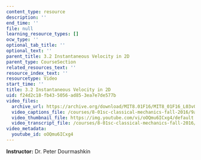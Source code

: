 ```yaml
---
content_type: resource
description: ''
end_time: ''
file: null
learning_resource_types: []
ocw_type: ''
optional_tab_title: ''
optional_text: ''
parent_title: 3.2 Instantaneous Velocity in 2D
parent_type: CourseSection
related_resources_text: ''
resource_index_text: ''
resourcetype: Video
start_time: ''
title: 3.2 Instantaneous Velocity in 2D
uid: f24d2c18-fb43-5056-ad85-3ea7e7de577b
video_files:
  archive_url: https://archive.org/download/MIT8.01F16/MIT8_01F16_L03v02_360p.mp4
  video_captions_file: /courses/8-01sc-classical-mechanics-fall-2016/9ac4b110e4105d378e19fdcbaff271dc_oOQmu6ICxg4.vtt
  video_thumbnail_file: https://img.youtube.com/vi/oOQmu6ICxg4/default.jpg
  video_transcript_file: /courses/8-01sc-classical-mechanics-fall-2016/a1e45d633d5d67ac592851bdcf3c1a29_oOQmu6ICxg4.pdf
video_metadata:
  youtube_id: oOQmu6ICxg4
---
```


**Instructor:** Dr. Peter Dourmashkin



